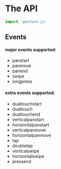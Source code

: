 # The API

```javascript
import 'gesture-js'
```

## Events

#### major events supported:

* panstart
* panmove
* panend
* swipe
* longpress

#### extra events supported:

* dualtouchstart
* dualtouch
* dualtouchend
* verticalpanstart
* horizontalpanstart
* verticalpanmove
* horizontalpanmove
* tap
* doubletap
* verticalswipe
* horizontalswipe
* pressend


